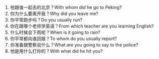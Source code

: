 1. 他跟谁一起去的北京？With whom did he go to Peking?
2. 你为什么要离开我？Why did you leave me?
3. 你平常跑步吗？Do you usually run?
4. 你在跟哪个老师学英语？From which teacher are you learning English?
5. 什么时候会下雨呢？When is it going to rain?
6. 你平常都向谁回报？To whom do you usually report?
7. 你准备跟警察说什么？What are you going to say to the police?
8. 他是用什么打你的？With what did he hit you?